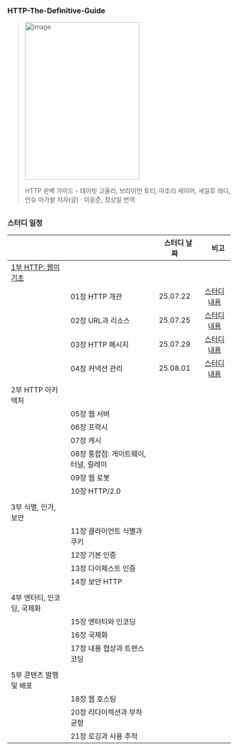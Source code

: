 ### HTTP-The-Definitive-Guide
> <img width="258" height="355" alt="image" src="https://github.com/user-attachments/assets/cf800254-3856-48e3-8f5f-53c51b0e1c51" />
>
> HTTP 완벽 가이드 - 데이빗 고울리, 브라이언 토티, 마조리 세이어, 세일루 레디, 안슈 아가왈 저자(글) · 이응준, 정상일 번역

##

### 스터디 일정
| 　 | 　 | 　스터디 날짜　 | 　비고　 |
|:---|:---|:---:|:---:|
| [1부 HTTP: 웹의 기초](https://github.com/CHIP-SAT/HTTP-The-Definitive-Guide/tree/main/01_HTTP_The_Webs_Foundation) | 　 | 　 | 　 |
|  |  01장 HTTP 개관 | 25.07.22 | [스터디 내용](https://github.com/CHIP-SAT/HTTP-The-Definitive-Guide/blob/main/01_HTTP_The_Webs_Foundation/01_Overview_of_HTTP.md) |
|  |  02장 URL과 리소스 | 25.07.25 | [스터디 내용](https://github.com/CHIP-SAT/HTTP-The-Definitive-Guide/blob/main/01_HTTP_The_Webs_Foundation/02_URLs_and_Resources.md) |
|  |  03장 HTTP 메시지 | 25.07.29 | [스터디 내용](https://github.com/CHIP-SAT/HTTP-The-Definitive-Guide/blob/main/01_HTTP_The_Webs_Foundation/03_HTTP_Messages.md) |
|  |  04장 커넥션 관리 | 25.08.01 | [스터디 내용](https://github.com/CHIP-SAT/HTTP-The-Definitive-Guide/blob/main/01_HTTP_The_Webs_Foundation/04_Connection_Management.md) |
|||||
| 2부 HTTP 아키텍처 | 　 | 　 | 　 |
|  |  05장 웹 서버 |  |  |
|  |  06장 프락시 |  |  |
|  |  07장 캐시 |  |  |
|  |  08장 통합점: 게이트웨이, 터널, 릴레이 |  |  |
|  |  09장 웹 로봇 |  |  |
|  |  10장 HTTP/2.0 |  |  |
|||||
| 3부 식별, 인가, 보안 | 　 | 　 | 　 |
|  |  11장 클라이언트 식별과 쿠키 |  |  |
|  |  12장 기본 인증 |  |  |
|  |  13장 다이제스트 인증 |  |  |
|  |  14장 보안 HTTP |  |  |
|||||
| 4부 엔터티, 인코딩, 국제화 | 　 | 　 | 　 |
|  |  15장 엔터티와 인코딩 |  |  |
|  |  16장 국제화 |  |  |
|  |  17장 내용 협상과 트랜스코딩 |  |  |
|||||
| 5부 콘텐츠 발행 및 배포 | 　 | 　 | 　 |
|  |  18장 웹 호스팅 |  |  |
|  |  20장 리다이렉션과 부하 균형 |  |  |
|  |  21장 로깅과 사용 추적 |  |  |
